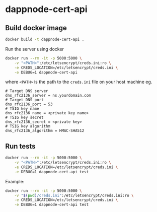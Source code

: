 # dappnode-cert-api

## Build docker image

```bash
docker build -t dappnode-cert-api .
```
Run the server using docker

```bash
docker run --rm -it -p 5000:5000 \
    -v "<PATH>":/etc/letsencrypt/creds.ini:ro \
    -e CREDS_LOCATION=/etc/letsencrypt/creds.ini \
    -e DEBUG=1 dappnode-cert-api
```

where `<PATH>` is the path to the `creds.ini` file on your host machine eg.

```
# Target DNS server
dns_rfc2136_server = ns.yourdomain.com
# Target DNS port
dns_rfc2136_port = 53
# TSIG key name
dns_rfc2136_name = <private key name>
# TSIG key secret
dns_rfc2136_secret = <private key>
# TSIG key algorithm
dns_rfc2136_algorithm = HMAC-SHA512
```

## Run tests

```bash
docker run --rm -it -p 5000:5000 \
    -v "<PATH>":/etc/letsencrypt/creds.ini:ro \
    -e CREDS_LOCATION=/etc/letsencrypt/creds.ini \
    -e DEBUG=1 dappnode-cert-api test
```
Example: 

```bash
docker run --rm -it -p 5000:5000 \
    -v "$(pwd)/creds.ini":/etc/letsencrypt/creds.ini:ro \
    -e CREDS_LOCATION=/etc/letsencrypt/creds.ini \
    -e DEBUG=1 dappnode-cert-api test
```
